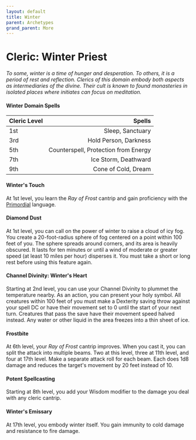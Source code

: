 ```yaml
---
layout: default
title: Winter
parent: Archetypes
grand_parent: More
---
```


# Cleric: Winter Priest

_To some, winter is a time of hunger and desperation. To others, it is a period of rest and reflection. Clerics of this domain embody both aspects as intermediaries of the divine. Their cult is known to found monasteries in isolated places where initiates can focus on meditation._


#### Winter Domain Spells

| Cleric Level |                               Spells |
| :----------- | -----------------------------------: |
| 1st          |                     Sleep, Sanctuary |
| 3rd          |                Hold Person, Darkness |
| 5th          | Counterspell, Protection from Energy |
| 7th          |                 Ice Storm, Deathward |
| 9th          |                  Cone of Cold, Dream |


#### Winter's Touch 

At 1st level, you learn the *Ray of Frost* cantrip and gain proficiency with the [Primordial](../languages/secret_languages) language.


#### Diamond Dust

At 1st level, you can call on the power of winter to raise a cloud of icy fog. You create a 20-foot-radius sphere of fog centered on a point within 100 feet of you. The sphere spreads around corners, and its area is heavily obscured. It lasts for ten minutes or until a wind of moderate or greater speed (at least 10 miles per hour) disperses it. You must take a short or long rest before using this feature again.


#### Channel Divinity: Winter's Heart

Starting at 2nd level, you can use your Channel Divinity to plummet the temperature nearby. As an action, you can present your holy symbol. All creatures within 100 feet of you must make a Dexterity saving throw against your spell DC or have their movement set to 0 until the start of your next turn. Creatures that pass the save have their movement speed halved instead. Any water or other liquid in the area freezes into a thin sheet of ice.


#### Frostbite

At 6th level, your _Ray of Frost_ cantrip improves. When you cast it, you can split the attack into multiple beams. Two at this level, three at 11th level, and four at 17th level. Make a separate attack roll for each beam. Each does 1d8 damage and reduces the target's movement by 20 feet instead of 10.


#### Potent Spellcasting

Starting at 8th level, you add your Wisdom modifier to the damage you deal with any cleric cantrip.


#### Winter's Emissary

At 17th level, you embody winter itself. You gain immunity to cold damage and resistance to fire damage.